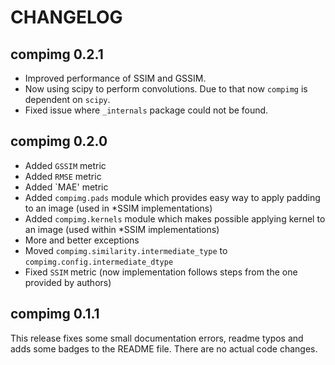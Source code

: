 # CHANGELOG

## compimg 0.2.1
- Improved performance of SSIM and GSSIM.
- Now using scipy to perform convolutions. Due to that now  `compimg` is 
dependent on `scipy`.
- Fixed issue where `_internals` package could not be found.

## compimg 0.2.0
- Added `GSSIM` metric
- Added `RMSE` metric
- Added `MAE' metric
- Added `compimg.pads` module which provides easy way to apply padding to an image (used in 
*SSIM implementations)
- Added `compimg.kernels` module which makes possible applying kernel to an image (used 
within *SSIM implementations)
- More and better exceptions
- Moved `compimg.similarity.intermediate_type` to `compimg.config.intermediate_dtype`
- Fixed `SSIM` metric (now implementation follows steps from the one provided by authors)

## compimg 0.1.1
This release fixes some small documentation errors, readme typos and 
adds some badges to the README file. There are no actual code changes.

